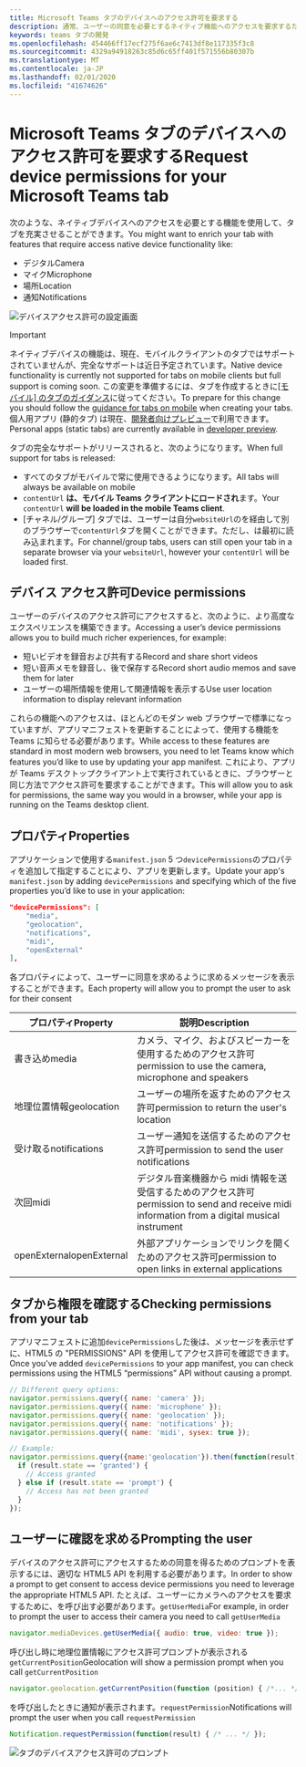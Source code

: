 ```yaml
---
title: Microsoft Teams タブのデバイスへのアクセス許可を要求する
description: 通常、ユーザーの同意を必要とするネイティブ機能へのアクセスを要求するためにアプリのマニフェストを更新する方法
keywords: teams タブの開発
ms.openlocfilehash: 454466ff17ecf275f6ae6c7413df8e117335f3c8
ms.sourcegitcommit: 4329a94918263c85d6c65ff401f571556b80307b
ms.translationtype: MT
ms.contentlocale: ja-JP
ms.lasthandoff: 02/01/2020
ms.locfileid: "41674626"
---
```

# <a name="request-device-permissions-for-your-microsoft-teams-tab"></a><span data-ttu-id="fa6dd-104">Microsoft Teams タブのデバイスへのアクセス許可を要求する</span><span class="sxs-lookup"><span data-stu-id="fa6dd-104">Request device permissions for your Microsoft Teams tab</span></span>

<span data-ttu-id="fa6dd-105">次のような、ネイティブデバイスへのアクセスを必要とする機能を使用して、タブを充実させることができます。</span><span class="sxs-lookup"><span data-stu-id="fa6dd-105">You might want to enrich your tab with features that require access native device functionality like:</span></span>

* <span data-ttu-id="fa6dd-106">デジタル</span><span class="sxs-lookup"><span data-stu-id="fa6dd-106">Camera</span></span>
* <span data-ttu-id="fa6dd-107">マイク</span><span class="sxs-lookup"><span data-stu-id="fa6dd-107">Microphone</span></span>
* <span data-ttu-id="fa6dd-108">場所</span><span class="sxs-lookup"><span data-stu-id="fa6dd-108">Location</span></span>
* <span data-ttu-id="fa6dd-109">通知</span><span class="sxs-lookup"><span data-stu-id="fa6dd-109">Notifications</span></span>

![デバイスアクセス許可の設定画面](~/assets/images/tabs/device-permissions.png)

> [!IMPORTANT]
> <span data-ttu-id="fa6dd-111">ネイティブデバイスの機能は、現在、モバイルクライアントのタブではサポートされていませんが、完全なサポートは近日予定されています。</span><span class="sxs-lookup"><span data-stu-id="fa6dd-111">Native device functionality is currently not supported for tabs on mobile clients but full support is coming soon.</span></span> <span data-ttu-id="fa6dd-112">この変更を準備するには、タブを作成するときに[[モバイル] のタブのガイダンス](~/tabs/design/tabs-mobile.md)に従ってください。</span><span class="sxs-lookup"><span data-stu-id="fa6dd-112">To prepare for this change you should follow the [guidance for tabs on mobile](~/tabs/design/tabs-mobile.md) when creating your tabs.</span></span> <span data-ttu-id="fa6dd-113">個人用アプリ (静的タブ) は現在、[開発者向けプレビュー](~/resources/dev-preview/developer-preview-intro.md)で利用できます。</span><span class="sxs-lookup"><span data-stu-id="fa6dd-113">Personal apps (static tabs) are currently available in [developer preview](~/resources/dev-preview/developer-preview-intro.md).</span></span>
>
> <span data-ttu-id="fa6dd-114">タブの完全なサポートがリリースされると、次のようになります。</span><span class="sxs-lookup"><span data-stu-id="fa6dd-114">When full support for tabs is released:</span></span>
>
> * <span data-ttu-id="fa6dd-115">すべてのタブがモバイルで常に使用できるようになります。</span><span class="sxs-lookup"><span data-stu-id="fa6dd-115">All tabs will always be available on mobile</span></span>
> * <span data-ttu-id="fa6dd-116">`contentUrl` **は、モバイル Teams クライアントにロードされ**ます。</span><span class="sxs-lookup"><span data-stu-id="fa6dd-116">Your `contentUrl` **will be loaded in the mobile Teams client**.</span></span>
> * <span data-ttu-id="fa6dd-117">[チャネル/グループ] タブでは、ユーザーは自分`websiteUrl`のを経由して別のブラウザーで`contentUrl`タブを開くことができます。ただし、は最初に読み込まれます。</span><span class="sxs-lookup"><span data-stu-id="fa6dd-117">For channel/group tabs, users can still open your tab in a separate browser via your `websiteUrl`, however your `contentUrl` will be loaded first.</span></span>  

## <a name="device-permissions"></a><span data-ttu-id="fa6dd-118">デバイス アクセス許可</span><span class="sxs-lookup"><span data-stu-id="fa6dd-118">Device permissions</span></span>

<span data-ttu-id="fa6dd-119">ユーザーのデバイスのアクセス許可にアクセスすると、次のように、より高度なエクスペリエンスを構築できます。</span><span class="sxs-lookup"><span data-stu-id="fa6dd-119">Accessing a user’s device permissions allows you to build much richer experiences, for example:</span></span>

* <span data-ttu-id="fa6dd-120">短いビデオを録音および共有する</span><span class="sxs-lookup"><span data-stu-id="fa6dd-120">Record and share short videos</span></span>
* <span data-ttu-id="fa6dd-121">短い音声メモを録音し、後で保存する</span><span class="sxs-lookup"><span data-stu-id="fa6dd-121">Record short audio memos and save them for later</span></span>
* <span data-ttu-id="fa6dd-122">ユーザーの場所情報を使用して関連情報を表示する</span><span class="sxs-lookup"><span data-stu-id="fa6dd-122">Use user location information to display relevant information</span></span>

<span data-ttu-id="fa6dd-123">これらの機能へのアクセスは、ほとんどのモダン web ブラウザーで標準になっていますが、アプリマニフェストを更新することによって、使用する機能を Teams に知らせる必要があります。</span><span class="sxs-lookup"><span data-stu-id="fa6dd-123">While access to these features are standard in most modern web browsers, you need to let Teams know which features you’d like to use by updating your app manifest.</span></span> <span data-ttu-id="fa6dd-124">これにより、アプリが Teams デスクトップクライアント上で実行されているときに、ブラウザーと同じ方法でアクセス許可を要求することができます。</span><span class="sxs-lookup"><span data-stu-id="fa6dd-124">This will allow you to ask for permissions, the same way you would in a browser, while your app is running on the Teams desktop client.</span></span>

## <a name="properties"></a><span data-ttu-id="fa6dd-125">プロパティ</span><span class="sxs-lookup"><span data-stu-id="fa6dd-125">Properties</span></span>

<span data-ttu-id="fa6dd-126">アプリケーションで使用する`manifest.json` 5 つ`devicePermissions`のプロパティを追加して指定することにより、アプリを更新します。</span><span class="sxs-lookup"><span data-stu-id="fa6dd-126">Update your app's `manifest.json` by adding `devicePermissions` and specifying which of the five properties you’d like to use in your application:</span></span>

``` json
"devicePermissions": [
    "media",
    "geolocation",
    "notifications",
    "midi",
    "openExternal"
],
```

<span data-ttu-id="fa6dd-127">各プロパティによって、ユーザーに同意を求めるように求めるメッセージを表示することができます。</span><span class="sxs-lookup"><span data-stu-id="fa6dd-127">Each property will allow you to prompt the user to ask for their consent</span></span>

| <span data-ttu-id="fa6dd-128">プロパティ</span><span class="sxs-lookup"><span data-stu-id="fa6dd-128">Property</span></span>      | <span data-ttu-id="fa6dd-129">説明</span><span class="sxs-lookup"><span data-stu-id="fa6dd-129">Description</span></span>   |
| --- | --- |
| <span data-ttu-id="fa6dd-130">書き込め</span><span class="sxs-lookup"><span data-stu-id="fa6dd-130">media</span></span>         | <span data-ttu-id="fa6dd-131">カメラ、マイク、およびスピーカーを使用するためのアクセス許可</span><span class="sxs-lookup"><span data-stu-id="fa6dd-131">permission to use the camera, microphone and speakers</span></span> |
| <span data-ttu-id="fa6dd-132">地理位置情報</span><span class="sxs-lookup"><span data-stu-id="fa6dd-132">geolocation</span></span>   | <span data-ttu-id="fa6dd-133">ユーザーの場所を返すためのアクセス許可</span><span class="sxs-lookup"><span data-stu-id="fa6dd-133">permission to return the user's location</span></span>      |
| <span data-ttu-id="fa6dd-134">受け取る</span><span class="sxs-lookup"><span data-stu-id="fa6dd-134">notifications</span></span> | <span data-ttu-id="fa6dd-135">ユーザー通知を送信するためのアクセス許可</span><span class="sxs-lookup"><span data-stu-id="fa6dd-135">permission to send the user notifications</span></span>      |
| <span data-ttu-id="fa6dd-136">次回</span><span class="sxs-lookup"><span data-stu-id="fa6dd-136">midi</span></span>          | <span data-ttu-id="fa6dd-137">デジタル音楽機器から midi 情報を送受信するためのアクセス許可</span><span class="sxs-lookup"><span data-stu-id="fa6dd-137">permission to send and receive midi information from a digital musical instrument</span></span>   |
| <span data-ttu-id="fa6dd-138">openExternal</span><span class="sxs-lookup"><span data-stu-id="fa6dd-138">openExternal</span></span>  | <span data-ttu-id="fa6dd-139">外部アプリケーションでリンクを開くためのアクセス許可</span><span class="sxs-lookup"><span data-stu-id="fa6dd-139">permission to open links in external applications</span></span>  |

## <a name="checking-permissions-from-your-tab"></a><span data-ttu-id="fa6dd-140">タブから権限を確認する</span><span class="sxs-lookup"><span data-stu-id="fa6dd-140">Checking permissions from your tab</span></span>

<span data-ttu-id="fa6dd-141">アプリマニフェストに追加`devicePermissions`した後は、メッセージを表示せずに、HTML5 の "PERMISSIONS" API を使用してアクセス許可を確認できます。</span><span class="sxs-lookup"><span data-stu-id="fa6dd-141">Once you’ve added `devicePermissions` to your app manifest, you can check permissions using the HTML5 “permissions” API without causing a prompt.</span></span>

``` Javascript
// Different query options:
navigator.permissions.query({ name: 'camera' });
navigator.permissions.query({ name: 'microphone' });
navigator.permissions.query({ name: 'geolocation' });
navigator.permissions.query({ name: 'notifications' });
navigator.permissions.query({ name: 'midi', sysex: true });

// Example:
navigator.permissions.query({name:'geolocation'}).then(function(result) {
  if (result.state == 'granted') {
    // Access granted
  } else if (result.state == 'prompt') {
    // Access has not been granted
  }
});
```

## <a name="prompting-the-user"></a><span data-ttu-id="fa6dd-142">ユーザーに確認を求める</span><span class="sxs-lookup"><span data-stu-id="fa6dd-142">Prompting the user</span></span>

<span data-ttu-id="fa6dd-143">デバイスのアクセス許可にアクセスするための同意を得るためのプロンプトを表示するには、適切な HTML5 API を利用する必要があります。</span><span class="sxs-lookup"><span data-stu-id="fa6dd-143">In order to show a prompt to get consent to access device permissions you need to leverage the appropriate HTML5 API.</span></span> <span data-ttu-id="fa6dd-144">たとえば、ユーザーにカメラへのアクセスを要求するために、を呼び出す必要があります。`getUserMedia`</span><span class="sxs-lookup"><span data-stu-id="fa6dd-144">For example, in order to prompt the user to access their camera you need to call `getUserMedia`</span></span>

```Javascript
navigator.mediaDevices.getUserMedia({ audio: true, video: true });
```

<span data-ttu-id="fa6dd-145">呼び出し時に地理位置情報にアクセス許可プロンプトが表示される`getCurrentPosition`</span><span class="sxs-lookup"><span data-stu-id="fa6dd-145">Geolocation will  show a permission prompt when you call `getCurrentPosition`</span></span>

```Javascript
navigator.geolocation.getCurrentPosition(function (position) { /*... */ });
```

<span data-ttu-id="fa6dd-146">を呼び出したときに通知が表示されます。`requestPermission`</span><span class="sxs-lookup"><span data-stu-id="fa6dd-146">Notifications will prompt the user when you call `requestPermission`</span></span>

```Javascript
Notification.requestPermission(function(result) { /* ... */ });
```

![タブのデバイスアクセス許可のプロンプト](~/assets/images/tabs/device-permissions-prompt.png)